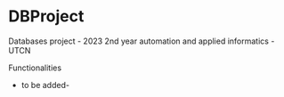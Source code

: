# DBProject

Databases project - 2023 2nd year automation and applied informatics - UTCN

Functionalities

- to be added-
